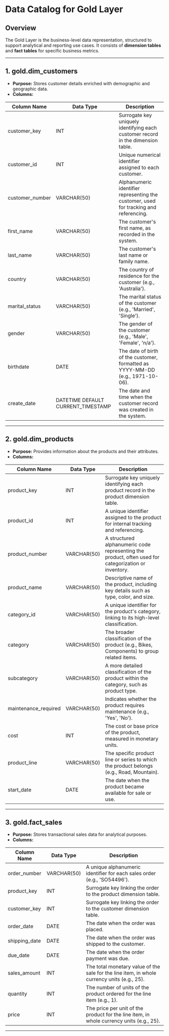 # Data Catalog for Gold Layer

## Overview
The Gold Layer is the business-level data representation, structured to support analytical and reporting use cases. It consists of **dimension tables** and **fact tables** for specific business metrics.

---

## 1. gold.dim_customers

- **Purpose:** Stores customer details enriched with demographic and geographic data.
- **Columns:**

| Column Name       | Data Type       | Description |
|-------------------|----------------|-------------|
| customer_key     | INT  | Surrogate key uniquely identifying each customer record in the dimension table. |
| customer_id      | INT      | Unique numerical identifier assigned to each customer. |
| customer_number  | VARCHAR(50)     | Alphanumeric identifier representing the customer, used for tracking and referencing. |
| first_name       | VARCHAR(50)     | The customer's first name, as recorded in the system. |
| last_name        | VARCHAR(50)     | The customer's last name or family name. |
| country         | VARCHAR(50)     | The country of residence for the customer (e.g., 'Australia'). |
| marital_status   | VARCHAR(50)     | The marital status of the customer (e.g., 'Married', 'Single'). |
| gender          | VARCHAR(50)     | The gender of the customer (e.g., 'Male', 'Female', 'n/a'). |
| birthdate       | DATE            | The date of birth of the customer, formatted as YYYY-MM-DD (e.g., 1971-10-06). |
| create_date     | DATETIME DEFAULT CURRENT_TIMESTAMP | The date and time when the customer record was created in the system. |

---

## 2. gold.dim_products

- **Purpose:** Provides information about the products and their attributes.
- **Columns:**

| Column Name        | Data Type       | Description |
|--------------------|----------------|-------------|
| product_key       | INT  | Surrogate key uniquely identifying each product record in the product dimension table. |
| product_id        | INT      | A unique identifier assigned to the product for internal tracking and referencing. |
| product_number    | VARCHAR(50)     | A structured alphanumeric code representing the product, often used for categorization or inventory. |
| product_name      | VARCHAR(50)     | Descriptive name of the product, including key details such as type, color, and size. |
| category_id       | VARCHAR(50)     | A unique identifier for the product's category, linking to its high-level classification. |
| category         | VARCHAR(50)     | The broader classification of the product (e.g., Bikes, Components) to group related items. |
| subcategory      | VARCHAR(50)     | A more detailed classification of the product within the category, such as product type. |
| maintenance_required | VARCHAR(50)  | Indicates whether the product requires maintenance (e.g., 'Yes', 'No'). |
| cost             | INT   | The cost or base price of the product, measured in monetary units. |
| product_line     | VARCHAR(50)     | The specific product line or series to which the product belongs (e.g., Road, Mountain). |
| start_date       | DATE            | The date when the product became available for sale or use. |

---

## 3. gold.fact_sales

- **Purpose:** Stores transactional sales data for analytical purposes.
- **Columns:**

| Column Name     | Data Type       | Description |
|-----------------|----------------|-------------|
| order_number   | VARCHAR(50)| A unique alphanumeric identifier for each sales order (e.g., 'SO54496'). |
| product_key    | INT            | Surrogate key linking the order to the product dimension table. |
| customer_key   | INT            | Surrogate key linking the order to the customer dimension table. |
| order_date     | DATE           | The date when the order was placed. |
| shipping_date  | DATE           | The date when the order was shipped to the customer. |
| due_date       | DATE           | The date when the order payment was due. |
| sales_amount   |  INT  | The total monetary value of the sale for the line item, in whole currency units (e.g., 25). |
| quantity       | INT            | The number of units of the product ordered for the line item (e.g., 1). |
| price         |  INT | The price per unit of the product for the line item, in whole currency units (e.g., 25). |

---


